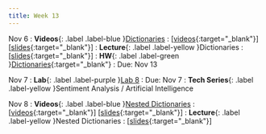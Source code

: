 ```yaml
---
title: Week 13
---
```


Nov 6
: **Videos**{: .label .label-blue }[Dictionaries](https://edstem.org/us/courses/41289/lessons/71246)
  : \[[videos](https://www.youtube.com/playlist?list=PLWGqLlpet_GTxCIP45qXXZbUX5Uq9dtyI){:target="_blank"}\] \[[slides](https://docs.google.com/presentation/d/1l0cnXeJ17aFw3mLVOG97ufcFcXLIFiLUFnZfP6VnZZ0){:target="_blank"}\]
: **Lecture**{: .label .label-yellow }Dictionaries
  : \[[slides](https://docs.google.com/presentation/d/1q78GJexFC83zHYkiiPIHezan89Sgp_QlVvpG73a0rCQ){:target="_blank"}\]
: **HW**{: .label .label-green }[Dictionaries](https://edstem.org/us/courses/41289/lessons/80480){:target="_blank"}
  : Due: Nov 13

Nov 7
: **Lab**{: .label .label-purple }[Lab 8](https://edstem.org/us/courses/41289/lessons/80479)
  : Due: Nov 7
: **Tech Series**{: .label .label-yellow }Sentiment Analysis / Artificial Intelligence

Nov 8
: **Videos**{: .label .label-blue }[Nested Dictionaries](https://edstem.org/us/courses/41289/lessons/71287)
  : \[[videos](https://www.youtube.com/playlist?list=PLWGqLlpet_GT41duK-dJCD4L029737Ig6){:target="_blank"}\] \[[slides](https://docs.google.com/presentation/d/1ZGzuX4XoUaao-RKLyJFDISPCFhyqXdRmUVsvyn0uNiw){:target="_blank"}\]
: **Lecture**{: .label .label-yellow }Nested Dictionaries
  : \[[slides](https://docs.google.com/presentation/d/1TbuLl3Nom1Mg0R30CnTxKSzM7Sb_Xop_SpSgBQPW080){:target="_blank"}\]
